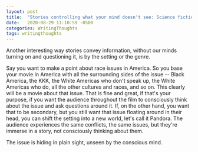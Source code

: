 ```yaml
---
layout: post
title:  "Stories controlling what your mind doesn't see: Science fiction and fantasy"
date:   2020-08-29 11:10:59 -0500
categories: WritingThoughts
tags: writingthoughts
---
```


Another interesting way stories convey information, without our minds turning on and questioning it, is by the setting or the genre. 

Say you want to make a point about race issues in America. So you base your movie in America with all the surrounding sides of the issue -- Black America, the KKK, the White Americas who don't speak up, the White Americas who do, all the other cultures and races, and so on. This clearly will be a movie about that issue. That is fine and great, if that's your purpose, if you want the audience throughout the film to consciously think about the issue and ask questions around it. If, on the other hand, you want that to be secondary, but you still want that issue floating around in their head, you can shift the setting into a new world, let's call it Pandora. The audience experiences the same conflicts, the same issues, but they're immerse in a story, not consciously thinking about them.

The issue is hiding in plain sight, unseen by the conscious mind.